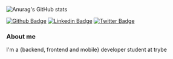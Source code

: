 ![Anurag's GitHub stats](https://github-readme-stats.vercel.app/api?username=jonmanhaes&show_icons=true&theme=radical)

[![Github Badge](https://img.shields.io/badge/-Github-000?style=flat-square&logo=Github&logoColor=white&link=https://github.com/jonmanhaes)](https://github.com/jonmanhaes)
[![Linkedin Badge](https://img.shields.io/badge/-LinkedIn-blue?style=flat-square&logo=Linkedin&logoColor=white&link=https://www.linkedin.com/in/jonathanlimamanhaes/)](https://www.linkedin.com/in/jonathanlimamanhaes/)
[![Twitter Badge](https://img.shields.io/badge/-Twitter-1ca0f1?style=flat-square&labelColor=1ca0f1&logo=twitter&logoColor=white&link=https://twitter.com/rolenalapa)](https://twitter.com/rolenalapa)

### About me
I'm a {backend, frontend and mobile} developer student at trybe

